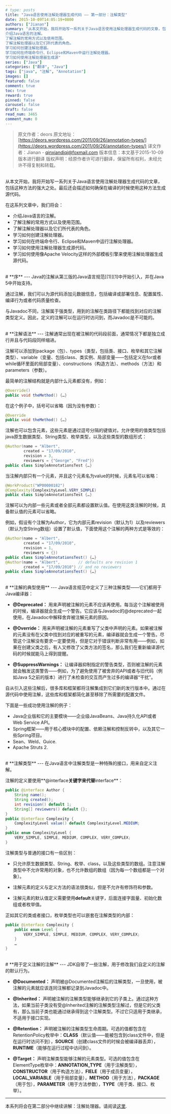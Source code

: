 ```yaml
---
# type: posts 
title: "Java语言使用注解处理器生成代码 —— 第一部分：注解类型"
date: 2015-10-09T14:05:19+0800
authors: ["Jianan"]
summary: "从本文开始，我将开始写一系列关于Java语言使用注解处理器生成代码的文章，包括这种方法的强大之处。最后还会描述如何确保在编译的时候使用这种方法生成源代码。在这系列文章中，我们将会：
介绍Java语言的注解。
了解注解的常用方式以及使用范围。
了解注解处理器以及它们所代表的角色。
学习如何创建注解处理器。
学习如何在终端命令行、Eclipse和Maven中运行注解处理器。
学习如何使用注解处理器生成源"
series: ["Java"]
categories: ["翻译", "Java"]
tags: ["java", "注解", "Annotation"]
images: []
featured: false
comment: true
toc: true
reward: true
pinned: false
carousel: false
draft: false
read_num: 3465
comment_num: 0
---
```



> 原文作者：deors
原文地址：[https://deors.wordpress.com/2011/09/26/annotation-types/](https://deors.wordpress.com/2011/09/26/annotation-types/)
译文作者：Jianan - qinxiandiqi@foxmail.com
版本信息：本文基于2015-10-09版本进行翻译
版权声明：经原作者许可进行翻译，保留所有权利，未经允许不得复制和转载。

<br>
从本文开始，我将开始写一系列关于Java语言使用注解处理器生成代码的文章，包括这种方法的强大之处。最后还会描述如何确保在编译的时候使用这种方法生成源代码。

在这系列文章中，我们将会：

* 介绍Java语言的注解。
* 了解注解的常用方式以及使用范围。
* 了解注解处理器以及它们所代表的角色。
* 学习如何创建注解处理器。
* 学习如何在终端命令行、Eclipse和Maven中运行注解处理器。
* 学习如何使用注解处理器生成源代码。
* 学习如何使用像Apache Velocity这样的外部模板引擎来使用注解处理器生成源代码。  

<br>
# **序** 
---
Java的注解从第三版的Java语言规范[(1)][1]中开始引入，并在Java 5中开始支持。

通过注解，我们可以为源代码添加元数据信息，包括编译或部署信息、配置属性、编译行为或者代码质量检查。

与Javadoc不同，注解属于强类型，用到的注解在类路径下都能找到对应的注解类型定义。因此，定义的注解可以在运行时访问到，而Javadoc是不可能的。

<br>
# **注解语法**
---
注解通常出现在被注解的代码段前面，通常情况下都是独立成行并且与代码段同样缩进。

注解可以添加到package（包）、types（类型，包括类、接口、枚举和其它注解类型）、variable（变量、包括class、类实例、局部变量——包括定义在for或者while循环里面的局部变量）、constructions（构造方法）、methods（方法）和parameters（参数）。

最简单的注解结构就是内部什么元素都没有，例如：

```java
@Override()
public void theMethod() {…}
```

在这个例子中，括号可以省略（因为没有参数）：

```java
@Override
public void theMethod() {…}
```

注解也可以包含元素，这些元素是通过逗号分隔的键值对。允许使用的值类型包括java原生数据类型、String类型、枚举类型，以及这些类型的数组形式：

```java
@Author(name = "Albert",
        created = "17/09/2010",
        revision = 3,
        reviewers = {"George", "Fred"})
public class SimpleAnnotationsTest {…}
```

当注解内部只有一个元素，并且这个元素名为value的时候，元素名可以省略：

```java
@WorkProduct("WP00000182")
@Complexity(ComplexityLevel.VERY_SIMPLE)
public class SimpleAnnotationsTest {…}
```

注解可以为内部一些元素或者全部元素都设置默认值。在使用这类注解的时候，具备默认值的元素可以省略。

例如，假设有个注解为Author，它为内部元素revision（默认为1）以及reviewers（默认为空String数组）设置了默认值，下面使用这个注解的两种方式是等效的：

```java
@Author(name = "Albert",
        created = "17/09/2010",
        revision = 1,
        reviewers = {})
public class SimpleAnnotationsTest() {…}
@Author(name = "Albert",        // defaults are revision 1
        created = "17/09/2010") // and no reviewers
public class SimpleAnnotationsTest() {…}
```

<br>
# **注解的典型使用**
---
Java语言规范中定义了三种注解类型——它们都用于Java编译器：

* **@Deprecated：** 用来声明被注解的元素不应该再使用。每当这个注解被使用的时候，编译器就会生成一个警告。它应该与Javadoc的@deprecated一起使用，在Javadoc中解释舍弃被注解元素的原因。

* **@Override：** 用来声明被注解的元素重写了父类中声明的元素。如果被注解的元素没有在父类中找到对应的被重写的元素，编译器就会生成一个警告。尽管这个注解没有要求一定要使用，但是它对于错误判断非常有用——例如，如果在创建父类之后，有人又修改了父类方法的签名，那么我们在重新编译源代码的时候就能马上得到提醒。

* **@SuppressWarnings：** 让编译器抑制指定的警告类型，否则被注解的元素就会触发这类警告——例如，为了避免使用了被舍弃的API或者与旧代码（例如Java 5之前的版本）进行了未检查的交互而产生过多的编译器“干扰”。

自从引入这些注解后，很多库和框架都将注解集成到它们新的发行版本中。通过在源代码中使用注解，这些库和框架都简化甚至移除了所需要的配置文件。

下面是一些成功使用注解的例子：

* Java企业版和它的主要模块——企业级JavaBeans、Java持久化API或者Web Service API。
* Spring框架——用于核心模块中的配置、依赖注解和控制反转中，以及其它一些Spring项目。
* Sean、Weld、Guice.
* Apache Struts 2.  

<br>
# **注解类型**
---
在Java语言中注解类型是一种特殊的接口，用来自定义注解。

注解的定义要使用**@interface**关键字来代替**interface**：

```java
public @interface Author {
    String name();
    String created();
    int revision() default 1;
    String[] reviewers() default {};
}
public @interface Complexity {
    ComplexityLevel value() default ComplexityLevel.MEDIUM;
}
public enum ComplexityLevel {
    VERY_SIMPLE, SIMPLE, MEDIUM, COMPLEX, VERY_COMPLEX;
}
```

注解类型与普通的接口有一些区别：

* 只允许原生数据类型、String、枚举、class，以及这些类型的数组。注意注解类型中不允许常用的对象，也不允许数组的数组（因为每一个数组都是一个对象）。

* 注解元素的定义与定义方法的语法很类似，但是不允许有修饰符和参数。

* 注解元素的默认值定义需要使用**default**关键字，后面连接字面量、初始化数组或者枚举值。

正如其它的类或者接口，枚举类型也可以嵌套在注解类型的内部：

```java
public @interface Complexity {
    public enum Level {
        VERY_SIMPLE, SIMPLE, MEDIUM, COMPLEX, VERY_COMPLEX;
    }
    …
}
```

<br>
# **用于定义注解的注解**
---
JDK自带了一些注解，用于修改我们自定义的注解的默认行为。

* **@Documented：** 声明被@Documented注解后的注解类型，一旦使用，被注解的元素就应该连同注解都记录到Javadoc中。

* **@Inherited：** 声明被注解的注解类型能够继承到它的子类上。通过这种方法，如果当前子类没有受@Inherited注解的注解类型注解过，但是它的父类有，那么当前子类也能通过继承得到这个注解类型。不过它只适用于类继承，不适用于接口实现。

* **@Retention：** 声明被注解的注解类型生命周期。可选的值都包含在RetentionPolicy枚举中：**CLASS**（默认值——能被包含到class文件中，但是在运行时访问不到），**SOURCE**（创建class文件的时候会被编译器丢弃），**RUNTIME**（能够在运行过程中访问到）。

* **@Target：** 声明注解类型能够注解的元素类型。可选的值包含在ElementType枚举中：**ANNOTATION_TYPE**（用于注解类型），**CONSTRUCTOR**（用于构造方法），**FIELE**（用于成员变量），**LOCAL_VARIABLE**（用于局部变量），**METHOD**（用于方法），**PACKAGE**（用于包），**PARAMETER**（用于方法参数），**TYPE**（用于类、接口、枚举）。

***
本系列将会在第二部分中继续讲解：注解处理器。请阅读[这里](http://blog.csdn.net/qinxiandiqi/article/details/49182735).

[1]:http://java.sun.com/docs/books/jls/

  
